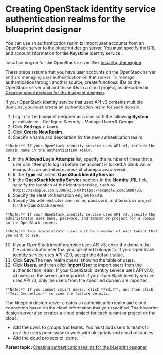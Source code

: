# Creating OpenStack identity service authentication realms for the blueprint designer

You can use an authentication realm to import user accounts from an OpenStack server to the blueprint design server. You must specify the URL and account information for the Keystone identity service.

Install an engine for the OpenStack server. See [Installing the engine](../../com.ibm.udeploy.install.doc/topics/install_engine.md).

These steps assume that you have user accounts on the OpenStack server and are managing user authentication on that server. To manage authentication through another source, create functional IDs on the OpenStack server and add those IDs to a cloud project, as described in [Creating cloud projects for the blueprint designer](security_projects.md).

If your OpenStack identity service that uses API v3 contains multiple domains, you must create an authentication realm for each domain.

1.   Log in to the blueprint designer as a user with the following **System** permissions: 
    -   Configure Security
    -   Manage Users & Groups
2.  Click **Settings** \> **Users**.
3.  Click **Create New Realm**. 
4.   Specify a name and description for the new authentication realm. 

    **Note:** If your OpenStack identity service uses API v3, include the domain name in the authentication realm.

5.  In the **Allowed Login Attempts** list, specify the number of times that a user can attempt to log in before the account is locked.A blank value means that an unlimited number of attempts are allowed.
6.  In the **Type** list, select **OpenStack Identity Service**.
7.   In the **OpenStack Identity Service** section, in the **Identity URL** field, specify the location of the identity service, such as `https://example.com:5000/v2.0` or `https://example.com:5000/v3`. 
8.   Specify the Heat orchestration engine to use. 
9.   Specify the administrator user name, password, and tenant or project for the OpenStack server. 

    **Note:** If your OpenStack identity service uses API v3, specify the administrator user name, password, and tenant or project for a domain on the OpenStack server.

    **Note:** This administrator user must be a member of each tenant that you want to use.

10.  If your OpenStack identity service uses API v3, enter the domain that the administrator user that you specified belongs to. If your OpenStack identity service uses API v2.0, accept the default value.
11. Click **Save**.The new realm opens, showing the table of users.
12.  Click **Users**, and then click **Import User** to import users from the authentication realm. If your OpenStack identity service uses API v2.0, all users on the server are imported. If your OpenStack identity service uses API v3, only the users from the specified domain are imported.

    **Note:** If you cannot import users, click **Edit**, and then click **Test Connection** to view the failure details.


The blueprint design server creates an authentication realm and cloud connection based on the cloud information that you specified. The blueprint design server also creates a cloud project for each tenant or project on the cloud.

-   Add the users to groups and teams. You must add users to teams to give the users permission to work with blueprints and cloud resources.
-   Add the cloud projects to teams.

**Parent topic:** [Creating authentication realms for the blueprint designer](../../com.ibm.edt.doc/topics/security_realms_create.md)

